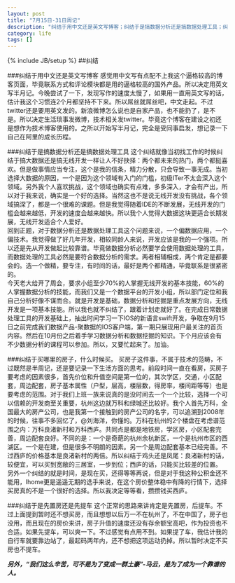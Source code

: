 ```yaml
---
layout: post
title: "7月15日-31日周记"
description: "纠结于用中文还是英文写博客；纠结于是搞数据分析还是搞数据处理工具；纠结于买哪里的房子，什么时候买；纠结于是先置房还是先提车"
category: life
tags: []
---
```

{% include JB/setup %}
##纠结

###纠结于用中文还是英文写博客
感觉用中文写有点配不上我这个逼格较高的博客页面，毕竟联系方式和评论模块都是用的逼格较高的国外产品。所以决定用英文写半月记。今晚尝试了一下，发现写作的速度太慢了，如果用一直用英文写的话，估计我这个习惯连2个月都坚持不下来。所以屌丝就屌丝吧，中文走起。不过twitter还是要用英文发的。新浪微博怎么说也是自家产品，也不能扔了，是不是。所以决定生活琐事发微博，技术相关发twitter。毕竟这个博客在建设之初还是想作为技术博客使用的。之所以开始写半月记，完全是受同事启发，想记录一下自己在阿里的成长历程。

###纠结于是搞数据分析还是搞数据处理工具
这个纠结就像当初找工作的时候纠结于搞大数据还是搞无线开发一样让人不好抉择：两个都未来的热门，两个都挺喜欢。但是做事情应当专注，这个是我的信条，精力分散，只会导致一事无成。当初选择大数据的原因，一个是因为这个领域有入门的门槛，初级ITer不太会深入这个领域。另外我个人喜欢挑战，这个领域也确实有点难，多多深入，才会有产出，所以对于我来说，确实是一个好的选择。当然这也不是说无线开发没有挑战，各个领域搞深了，都是一个很难的课题。但是我觉得随着IDE的不断发展，无线开发的门槛会越来越低，开发的速度会越来越快。所以我个人觉得大数据这块更适合长期发展，无线开发适合个人爱好。    
回到正题，对于数据分析还是数据处理工具这个问题来说，一个偏数据应用，一个偏技术。我觉得做了好几年开发，相较同龄人来说，开发应该是我的一个强项。所以还是先从开发做起比较靠谱。毕竟做数据分析必然要学会使用数据处理的工具，而数据处理的工具必然是要符合数据分析的需求。两者相辅相成，两个肯定是都要会的。选一个做精，要专注，有时间的话，最好是两个都精通，毕竟联系是很紧密的。    
今天老大给开了周会，要求小组至少70%的人掌握无线开发的基本技能，60%的人掌握数据分析的技能，而我们又是一个数据平台的开发小组，所以部门定位和我自己分析好像不谋而合。就是开发是基础，数据分析和挖掘是重点发展方向，无线开发是一项基本技能。所以我也就不纠结了，跟着计划走就好了。在完成日常数据处理工具的开发基础上，抽出时间学习一下IOS的新语言swift开发，争取在9月15日之前完成我们数据产品-聚数据的IOS客户端，第一期只展现用户最关注的首页内容。然后在10月份之后着手学习数据分析和数据挖掘的知识。下个月应该会有不少数据分析的课程可以参加。所以，又要忙起来了。加油。    

###纠结于买哪里的房子，什么时候买。
买房子这件事，不属于技术的范畴，不过既然是半周记，还是要记录一下生活方面的思考。前段时间一直在看房，买房子要考虑的因素很多，首先价位和升值空间是第一位的，其次学区，交通，小区配套，周边配套，房子基本属性（户型，层高，楼层数，得房率，楼间距等等）也是要考虑的范围。对于我们上班一族来说真的是没时间去一个一个比较，选择一个可以信赖的开发商至关重要，杭州这边就万科和绿城还比较好。我个人首先万科，全国最大的房产公司，也是我第一个接触到的房产公司的名字，可以追溯到2008年的时候，往事不多回忆了，@刘海洋，你懂的。万科在杭州的2个楼盘在考虑谱范围之内：万科良渚新村和万科西庐。共同点是都是地铁房，学区房，小区配套完善，周边配套良好。不同的是：一个是奇葩的杭州余杭新区，一个是杭州市区的西湖区。一个是在建，但是很多不明朗的因素。另一个是周边配套基本已经完善。不过西庐的价格基本是良渚新村的两倍。所以纠结于鸡头还是凤尾：良渚新村的话，较便宜，可以买到宽敞的三居室，一步到位；西庐的话，只能买比较差的位置。
另外一个纠结的就是时间，是现在买，还得等等再说，但是对于我这种公积金还不能用，Ihome更是遥遥无期的选手来说，在这个房价整体稳中有降的行情下，选择买房真的不是一个很好的选择。所以我决定等等看，攒攒钱买西庐。

###纠结于是先置房还是先提车
这个正常的思路来讲肯定是先置房，后提车。不过上面提到暂时还不想买房，而且想想以后万一不在杭州了，不在中国了，房子也没用，而且现在的房价来讲，房子升值的速度还没有存余额宝高吧，作为投资也不合适。如果先提车，可以爽一下。不过感觉有点用不到。如果提了车，我估计我的自行车就要靠边站了，最起码两年内，还不想把这项运动扔掉。所以暂时决定不买房也不提车。

***另外，“我们这么辛苦，可不是为了变成一群土豪”-马云，是为了成为一个靠谱的人。***
